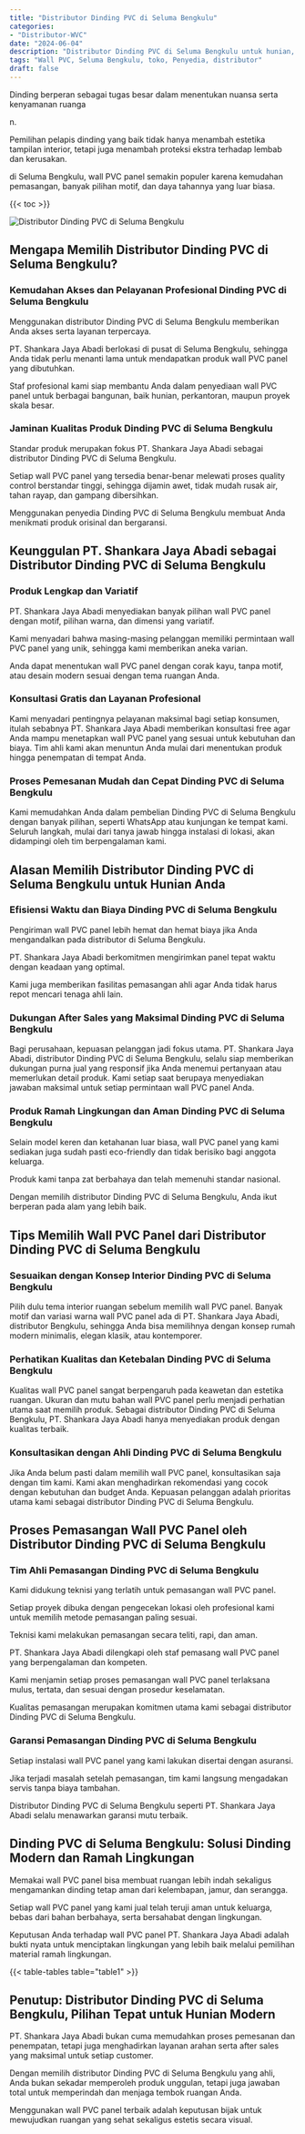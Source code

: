 ```yaml
---
title: "Distributor Dinding PVC di Seluma Bengkulu"
categories: 
- "Distributor-WVC"
date: "2024-06-04"
description: "Distributor Dinding PVC di Seluma Bengkulu untuk hunian, perkantoran, serta ritel. Material unggulan, beragam motif, warna menarik, dengan jasa pemasangan dikerjakan oleh tenaga ahli berpengalaman dan garansi resmi!|Servis penjualan Dinding PVC di Seluma Bengkulu bagi kebutuhan hunian, perkantoran, maupun ritel, dengan material unggulan dan pemasangan oleh tenaga ahli berpengalaman dan kepastian resmi.|Solusi Dinding PVC di Seluma Bengkulu yang terbukti untuk rumah, kantor, serta ritel, dengan produk unggulan dan pemasangan dikerjakan oleh tim berpengalaman serta garansi resmi.|Penyediaan Dinding PVC di Seluma Bengkulu bagi hunian, kantor, dan gerai, dengan panel unggulan dan instalasi ditangani oleh teknisi berpengalaman, dilengkapi beserta jaminan resmi.}"
tags: "Wall PVC, Seluma Bengkulu, toko, Penyedia, distributor"
draft: false
---
```


Dinding berperan sebagai tugas besar dalam menentukan nuansa serta kenyamanan ruanga

n.

Pemilihan pelapis dinding yang baik tidak hanya menambah estetika tampilan interior, tetapi juga menambah proteksi ekstra terhadap lembab dan kerusakan.

di Seluma Bengkulu, wall PVC panel semakin populer karena kemudahan pemasangan, banyak pilihan motif, dan daya tahannya yang luar biasa.

{{< toc >}}

![Distributor Dinding PVC di Seluma Bengkulu](/images/Distributor-WVC/Distributor-Dinding-PVC-di-Seluma-Bengkulu.png)


## Mengapa Memilih Distributor Dinding PVC di Seluma Bengkulu?

### Kemudahan Akses dan Pelayanan Profesional Dinding PVC di Seluma Bengkulu

Menggunakan distributor Dinding PVC di Seluma Bengkulu memberikan Anda akses serta layanan terpercaya.

PT. Shankara Jaya Abadi berlokasi di pusat di Seluma Bengkulu, sehingga Anda tidak perlu menanti lama untuk mendapatkan produk wall PVC panel yang dibutuhkan.

Staf profesional kami siap membantu Anda dalam penyediaan wall PVC panel untuk berbagai bangunan, baik hunian, perkantoran, maupun proyek skala besar.

### Jaminan Kualitas Produk Dinding PVC di Seluma Bengkulu

Standar produk merupakan fokus PT. Shankara Jaya Abadi sebagai distributor Dinding PVC di Seluma Bengkulu.

Setiap wall PVC panel yang tersedia benar-benar melewati proses quality control berstandar tinggi, sehingga dijamin awet, tidak mudah rusak air, tahan rayap, dan gampang dibersihkan.

Menggunakan penyedia Dinding PVC di Seluma Bengkulu membuat Anda menikmati produk orisinal dan bergaransi.

## Keunggulan PT. Shankara Jaya Abadi sebagai Distributor Dinding PVC di Seluma Bengkulu

### Produk Lengkap dan Variatif

PT. Shankara Jaya Abadi menyediakan banyak pilihan wall PVC panel dengan motif, pilihan warna, dan dimensi yang variatif.

Kami menyadari bahwa masing-masing pelanggan memiliki permintaan wall PVC panel yang unik, sehingga kami memberikan aneka varian.

Anda dapat menentukan wall PVC panel dengan corak kayu, tanpa motif, atau desain modern sesuai dengan tema ruangan Anda.

### Konsultasi Gratis dan Layanan Profesional

Kami menyadari pentingnya pelayanan maksimal bagi setiap konsumen, itulah sebabnya PT. Shankara Jaya Abadi memberikan konsultasi free agar Anda mampu menetapkan wall PVC panel yang sesuai untuk kebutuhan dan biaya. Tim ahli kami akan menuntun Anda mulai dari menentukan produk hingga penempatan di tempat Anda.

### Proses Pemesanan Mudah dan Cepat Dinding PVC di Seluma Bengkulu

Kami memudahkan Anda dalam pembelian Dinding PVC di Seluma Bengkulu dengan banyak pilihan, seperti WhatsApp atau kunjungan ke tempat kami. Seluruh langkah, mulai dari tanya jawab hingga instalasi di lokasi, akan didampingi oleh tim berpengalaman kami.

## Alasan Memilih Distributor Dinding PVC di Seluma Bengkulu untuk Hunian Anda

### Efisiensi Waktu dan Biaya Dinding PVC di Seluma Bengkulu

Pengiriman wall PVC panel lebih hemat dan hemat biaya jika Anda mengandalkan pada distributor di Seluma Bengkulu.

PT. Shankara Jaya Abadi berkomitmen mengirimkan panel tepat waktu dengan keadaan yang optimal.

Kami juga memberikan fasilitas pemasangan ahli agar Anda tidak harus repot mencari tenaga ahli lain.

### Dukungan After Sales yang Maksimal Dinding PVC di Seluma Bengkulu

Bagi perusahaan, kepuasan pelanggan jadi fokus utama. PT. Shankara Jaya Abadi, distributor Dinding PVC di Seluma Bengkulu, selalu siap memberikan dukungan purna jual yang responsif jika Anda menemui pertanyaan atau memerlukan detail produk. Kami setiap saat berupaya menyediakan jawaban maksimal untuk setiap permintaan wall PVC panel Anda.

### Produk Ramah Lingkungan dan Aman Dinding PVC di Seluma Bengkulu

Selain model keren dan ketahanan luar biasa, wall PVC panel yang kami sediakan juga sudah pasti eco-friendly dan tidak berisiko bagi anggota keluarga.

Produk kami tanpa zat berbahaya dan telah memenuhi standar nasional.

Dengan memilih distributor Dinding PVC di Seluma Bengkulu, Anda ikut berperan pada alam yang lebih baik.

## Tips Memilih Wall PVC Panel dari Distributor Dinding PVC di Seluma Bengkulu

### Sesuaikan dengan Konsep Interior Dinding PVC di Seluma Bengkulu

Pilih dulu tema interior ruangan sebelum memilih wall PVC panel. Banyak motif dan variasi warna wall PVC panel ada di PT. Shankara Jaya Abadi, distributor Bengkulu, sehingga Anda bisa memilihnya dengan konsep rumah modern minimalis, elegan klasik, atau kontemporer.

### Perhatikan Kualitas dan Ketebalan Dinding PVC di Seluma Bengkulu

Kualitas wall PVC panel sangat berpengaruh pada keawetan dan estetika ruangan. Ukuran dan mutu bahan wall PVC panel perlu menjadi perhatian utama saat memilih produk. Sebagai distributor Dinding PVC di Seluma Bengkulu, PT. Shankara Jaya Abadi hanya menyediakan produk dengan kualitas terbaik.

### Konsultasikan dengan Ahli Dinding PVC di Seluma Bengkulu

Jika Anda belum pasti dalam memilih wall PVC panel, konsultasikan saja dengan tim kami. Kami akan menghadirkan rekomendasi yang cocok dengan kebutuhan dan budget Anda. Kepuasan pelanggan adalah prioritas utama kami sebagai distributor Dinding PVC di Seluma Bengkulu.

## Proses Pemasangan Wall PVC Panel oleh Distributor Dinding PVC di Seluma Bengkulu

### Tim Ahli Pemasangan Dinding PVC di Seluma Bengkulu

Kami didukung teknisi yang terlatih untuk pemasangan wall PVC panel.

Setiap proyek dibuka dengan pengecekan lokasi oleh profesional kami untuk memilih metode pemasangan paling sesuai.

Teknisi kami melakukan pemasangan secara teliti, rapi, dan aman.

PT. Shankara Jaya Abadi dilengkapi oleh staf pemasang wall PVC panel yang berpengalaman dan kompeten.

Kami menjamin setiap proses pemasangan wall PVC panel terlaksana mulus, tertata, dan sesuai dengan prosedur keselamatan.

Kualitas pemasangan merupakan komitmen utama kami sebagai distributor Dinding PVC di Seluma Bengkulu.

### Garansi Pemasangan Dinding PVC di Seluma Bengkulu

Setiap instalasi wall PVC panel yang kami lakukan disertai dengan asuransi.

Jika terjadi masalah setelah pemasangan, tim kami langsung mengadakan servis tanpa biaya tambahan.

Distributor Dinding PVC di Seluma Bengkulu seperti PT. Shankara Jaya Abadi selalu menawarkan garansi mutu terbaik.

## Dinding PVC di Seluma Bengkulu: Solusi Dinding Modern dan Ramah Lingkungan

Memakai wall PVC panel bisa membuat ruangan lebih indah sekaligus mengamankan dinding tetap aman dari kelembapan, jamur, dan serangga.

Setiap wall PVC panel yang kami jual telah teruji aman untuk keluarga, bebas dari bahan berbahaya, serta bersahabat dengan lingkungan.

Keputusan Anda terhadap wall PVC panel PT. Shankara Jaya Abadi adalah bukti nyata untuk menciptakan lingkungan yang lebih baik melalui pemilihan material ramah lingkungan.

{{< table-tables table="table1" >}}

## Penutup: Distributor Dinding PVC di Seluma Bengkulu, Pilihan Tepat untuk Hunian Modern

PT. Shankara Jaya Abadi bukan cuma memudahkan proses pemesanan dan penempatan, tetapi juga menghadirkan layanan arahan serta after sales yang maksimal untuk setiap customer.

Dengan memilih distributor Dinding PVC di Seluma Bengkulu yang ahli, Anda bukan sekadar memperoleh produk unggulan, tetapi juga jawaban total untuk memperindah dan menjaga tembok ruangan Anda.

Menggunakan wall PVC panel terbaik adalah keputusan bijak untuk mewujudkan ruangan yang sehat sekaligus estetis secara visual.